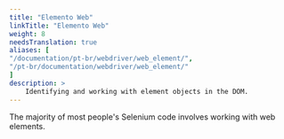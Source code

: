 ```yaml
---
title: "Elemento Web"
linkTitle: "Elemento Web"
weight: 8
needsTranslation: true
aliases: [
"/documentation/pt-br/webdriver/web_element/",
"/pt-br/documentation/webdriver/web_element/"
]
description: >
    Identifying and working with element objects in the DOM.
---
```


The majority of most people's Selenium code involves working with web elements.
